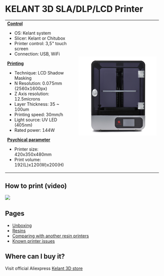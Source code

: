 <h1>KELANT 3D SLA/DLP/LCD Printer</h1>

<table>
  <tr>
    <td>
     <u><b>Control</b></u>
     <ul>
      <li>OS: Kelant system</li>
      <li>Slicer: Kelant or Chitubox</li>
      <li>Printer control: 3,5" touch screen</li>
      <li>Connection: USB, WiFi</li>
     </ul>
     <u><b>Printing</b></u>
     <ul>
      <li>Technique: LCD Shadow Masking</li>
      <li>N Resolution: 0.075mm (2560x1600px)</li>
      <li>Z Axis resolution: 12.5microns</li>
      <li>Layer Thickness: 35 ~ 100um</li>
      <li>Printing speed: 30mm/h</li>
      <li>Light source: UV LED (405nm)</li>
      <li>Rated power: 144W</li>
     </ul>
     <u><b>Psychical parameter</u></b>
     <ul>
      <li>Printer size: 420x350x480mm</li>
      <li>Print volume: 192(L)x120(W)x200(H)</li>
     </ul>
    </td>
   <td><img src="https://github.com/Kelant3D/Kelant-S400/blob/master/web/kelant3d.jpg" /></td>
  </tr>
  </table>

<h2>How to print (video)</h2>
<a href="https://www.youtube.com/watch?v=tZRK0-5ZPNM" target="_blank"><img src="https://img.youtube.com/vi/tZRK0-5ZPNM/maxresdefault.jpg" /></a>

<h2>Pages</h2>
  <ul>
    <li><a href="https://github.com/Kelant3D/Kelant-S400/blob/master/docs/unboxing.md">Unboxing</a></li>
    <li><a href="https://github.com/Kelant3D/Kelant-S400/blob/master/docs/resin.md">Resins</a></li>
    <li><a href="https://github.com/Kelant3D/Kelant-S400/blob/master/docs/comparing.md">Comparing with another resin printers</a></li>
    <li><a href="https://github.com/Kelant3D/Kelant-S400/blob/master/docs/known-issues.md">Known printer issues</a></li>
  </ul>

<h2>Where can I buy it?</h2>
Visit official Aliexpress <a href="https://kelant.aliexpress.com/store/4503053" target="_blank">Kelant 3D store</a>
